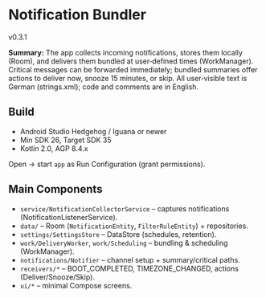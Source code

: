# Notification Bundler
v0.3.1

**Summary:** The app collects incoming notifications, stores them locally (Room), and delivers them bundled at user‑defined times (WorkManager). Critical messages can be forwarded immediately; bundled summaries offer actions to deliver now, snooze 15 minutes, or skip. All user‑visible text is German (strings.xml); code and comments are in English.

## Build
- Android Studio Hedgehog / Iguana or newer
- Min SDK 26, Target SDK 35
- Kotlin 2.0, AGP 8.4.x

Open → start `app` as Run Configuration (grant permissions).

## Main Components
- `service/NotificationCollectorService` – captures notifications (NotificationListenerService).
- `data/` – Room (`NotificationEntity`, `FilterRuleEntity`) + repositories.
- `settings/SettingsStore` – DataStore (schedules, retention).
- `work/DeliveryWorker`, `work/Scheduling` – bundling & scheduling (WorkManager).
- `notifications/Notifier` – channel setup + summary/critical paths.
- `receivers/*` – BOOT_COMPLETED, TIMEZONE_CHANGED, actions (Deliver/Snooze/Skip).
- `ui/*` – minimal Compose screens.
